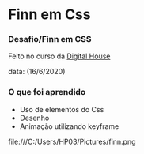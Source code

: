 
# Finn em Css

### Desafio/Finn em CSS

Feito no curso da [Digital House](https://digitalhouse.com/br)

data: (16/6/2020)

### O que foi aprendido

- Uso de elementos do Css
- Desenho
- Animação utilizando keyframe

file:///C:/Users/HP03/Pictures/finn.png
